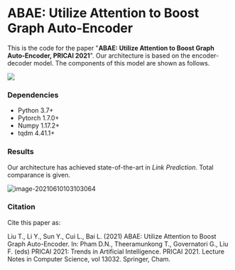 # ABAE: Utilize Attention to Boost Graph Auto-Encoder

This is the code for the paper "**ABAE: Utilize Attention to Boost Graph Auto-Encoder, PRICAI 2021**". Our architecture is based on the encoder-decoder model. The components of this model are shown as follows.

![](https://i.loli.net/2021/06/10/exbZRm5M1iP2Fk8.png)

### Dependencies

- Python 3.7+
- Pytorch 1.7.0+
- Numpy 1.17.2+
- tqdm 4.41.1+



### Results

Our architecture has achieved state-of-the-art in *Link Prediction*. Total comparance is given.

![image-20210610103103064](https://i.loli.net/2021/06/10/6VUGZFHD2Jbxhmo.png)

### Citation
Cite this paper as:

Liu T., Li Y., Sun Y., Cui L., Bai L. (2021) ABAE: Utilize Attention to Boost Graph Auto-Encoder. In: Pham D.N., Theeramunkong T., Governatori G., Liu F. (eds) PRICAI 2021: Trends in Artificial Intelligence. PRICAI 2021. Lecture Notes in Computer Science, vol 13032. Springer, Cham. 
